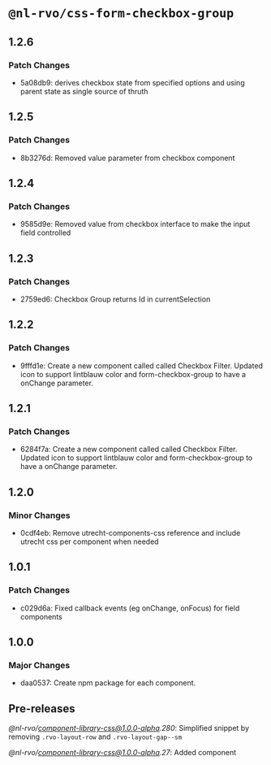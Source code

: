 # `@nl-rvo/css-form-checkbox-group`

## 1.2.6

### Patch Changes

- 5a08db9: derives checkbox state from specified options and using parent state as single source of thruth

## 1.2.5

### Patch Changes

- 8b3276d: Removed value parameter from checkbox component

## 1.2.4

### Patch Changes

- 9585d9e: Removed value from checkbox interface to make the input field controlled

## 1.2.3

### Patch Changes

- 2759ed6: Checkbox Group returns Id in currentSelection

## 1.2.2

### Patch Changes

- 9fffd1e: Create a new component called called Checkbox Filter. Updated icon to support lintblauw color and form-checkbox-group to have a onChange parameter.

## 1.2.1

### Patch Changes

- 6284f7a: Create a new component called called Checkbox Filter. Updated icon to support lintblauw color and form-checkbox-group to have a onChange parameter.

## 1.2.0

### Minor Changes

- 0cdf4eb: Remove utrecht-components-css reference and include utrecht css per component when needed

## 1.0.1

### Patch Changes

- c029d6a: Fixed callback events (eg onChange, onFocus) for field components

## 1.0.0

### Major Changes

- daa0537: Create npm package for each component.

## Pre-releases

_@nl-rvo/component-library-css@1.0.0-alpha.280_:
Simplified snippet by removing `.rvo-layout-row` and `.rvo-layout-gap--sm`

_@nl-rvo/component-library-css@1.0.0-alpha.27_:
Added component
